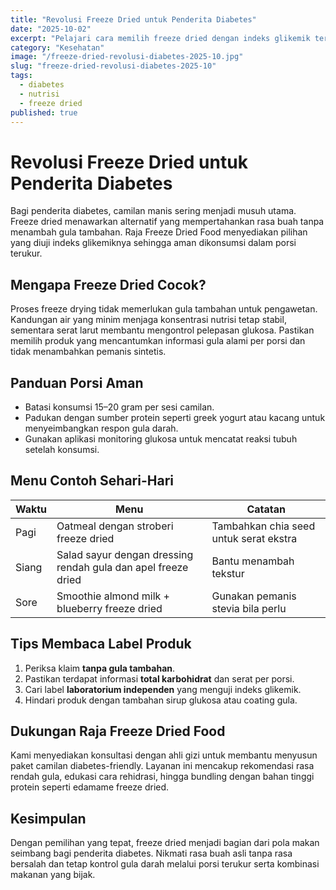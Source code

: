 ```yaml
---
title: "Revolusi Freeze Dried untuk Penderita Diabetes"
date: "2025-10-02"
excerpt: "Pelajari cara memilih freeze dried dengan indeks glikemik terkontrol, menakar porsi, dan mengombinasikan dengan pola makan diabetes-friendly."
category: "Kesehatan"
image: "/freeze-dried-revolusi-diabetes-2025-10.jpg"
slug: "freeze-dried-revolusi-diabetes-2025-10"
tags:
  - diabetes
  - nutrisi
  - freeze dried
published: true
---
```


# Revolusi Freeze Dried untuk Penderita Diabetes

Bagi penderita diabetes, camilan manis sering menjadi musuh utama. Freeze dried menawarkan alternatif yang mempertahankan rasa buah tanpa menambah gula tambahan. Raja Freeze Dried Food menyediakan pilihan yang diuji indeks glikemiknya sehingga aman dikonsumsi dalam porsi terukur.

## Mengapa Freeze Dried Cocok?

Proses freeze drying tidak memerlukan gula tambahan untuk pengawetan. Kandungan air yang minim menjaga konsentrasi nutrisi tetap stabil, sementara serat larut membantu mengontrol pelepasan glukosa. Pastikan memilih produk yang mencantumkan informasi gula alami per porsi dan tidak menambahkan pemanis sintetis.

## Panduan Porsi Aman

- Batasi konsumsi 15–20 gram per sesi camilan.
- Padukan dengan sumber protein seperti greek yogurt atau kacang untuk menyeimbangkan respon gula darah.
- Gunakan aplikasi monitoring glukosa untuk mencatat reaksi tubuh setelah konsumsi.

## Menu Contoh Sehari-Hari

| Waktu | Menu | Catatan |
| --- | --- | --- |
| Pagi | Oatmeal dengan stroberi freeze dried | Tambahkan chia seed untuk serat ekstra |
| Siang | Salad sayur dengan dressing rendah gula dan apel freeze dried | Bantu menambah tekstur |
| Sore | Smoothie almond milk + blueberry freeze dried | Gunakan pemanis stevia bila perlu |

## Tips Membaca Label Produk

1. Periksa klaim **tanpa gula tambahan**.
2. Pastikan terdapat informasi **total karbohidrat** dan serat per porsi.
3. Cari label **laboratorium independen** yang menguji indeks glikemik.
4. Hindari produk dengan tambahan sirup glukosa atau coating gula.

## Dukungan Raja Freeze Dried Food

Kami menyediakan konsultasi dengan ahli gizi untuk membantu menyusun paket camilan diabetes-friendly. Layanan ini mencakup rekomendasi rasa rendah gula, edukasi cara rehidrasi, hingga bundling dengan bahan tinggi protein seperti edamame freeze dried.

## Kesimpulan

Dengan pemilihan yang tepat, freeze dried menjadi bagian dari pola makan seimbang bagi penderita diabetes. Nikmati rasa buah asli tanpa rasa bersalah dan tetap kontrol gula darah melalui porsi terukur serta kombinasi makanan yang bijak.
